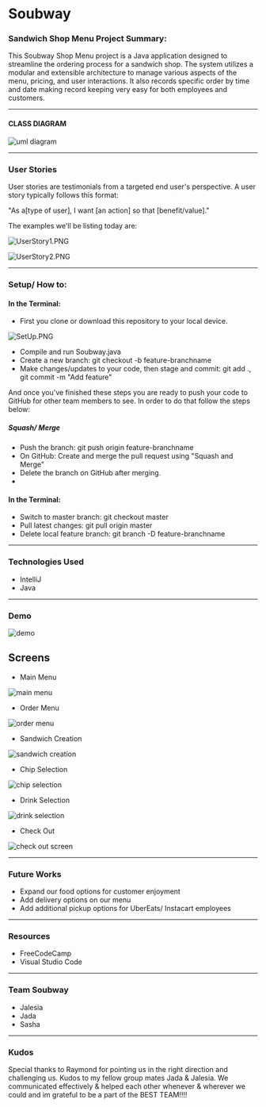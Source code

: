 # Soubway 

### Sandwich Shop Menu Project Summary:

This Soubway Shop Menu project is a Java application designed to streamline the ordering process for a 
sandwich shop. The system utilizes a modular and extensible architecture to manage various aspects of 
the menu, pricing, and user interactions. It also records
specific order by time and date making record keeping very easy for both
employees and customers.

----------------------------
#### CLASS DIAGRAM
![uml diagram](IMG/soubway-uml.jpeg)

----------------------------
### User Stories

User stories are testimonials from a targeted end user's perspective.
A user story typically follows this format:

"As a[type of user], I want [an action] so that [benefit/value]."

The examples we'll be listing today are:

![UserStory1.PNG](IMG%2FUserStory1.PNG)

![UserStory2.PNG](IMG%2FUserStory2.PNG)

----------------------------
### Setup/ How to:


#### In the Terminal:

- First you clone or download this repository to your local device.

![SetUp.PNG](IMG%2FSetUp.PNG)

- Compile and run Soubway.java
- Create a new branch: git checkout -b feature-branchname
- Make changes/updates to your code, then stage and commit: git add ., git commit -m "Add feature"


And once you've finished these steps you are ready to push your code to GitHub for other 
team members to see. In order to do that follow the steps below:

##### Squash/ Merge

-  Push the branch: git push origin feature-branchname
- On GitHub: Create and merge the pull request using "Squash and Merge"
- Delete the branch on GitHub after merging.
- 
#### In the Terminal:

- Switch to master branch: git checkout master
- Pull latest changes: git pull origin master
- Delete local feature branch: git branch -D feature-branchname


----------------------------
### Technologies Used

- IntelliJ
- Java

----------------------------
### Demo

![demo](IMG/demo.gif)

## Screens
- Main Menu

![main menu](IMG/main-menu.PNG)


- Order Menu

![order menu](IMG/order-menu.PNG)


- Sandwich Creation

![sandwich creation](IMG/sandwich-creation.PNG)


- Chip Selection

![chip selection](IMG/chips-selection.PNG)


- Drink Selection

![drink selection](IMG/drink-selection.PNG)


- Check Out

![check out screen](IMG/checkout-screen.PNG)



------------------------------
### Future Works

- Expand our food options for customer enjoyment
- Add delivery options on our menu
- Add additional pickup options for UberEats/ Instacart employees

-------------------------------
### Resources
- FreeCodeCamp
- Visual Studio Code


-------------------------------
### Team Soubway
- Jalesia
- Jada
- Sasha
--------------------------------
### Kudos

Special thanks to Raymond for pointing us in the right direction
and challenging us. Kudos to my fellow group mates Jada & Jalesia. We communicated effectively
& helped each other whenever & wherever we could and im grateful to be a part of
the BEST TEAM!!!!

